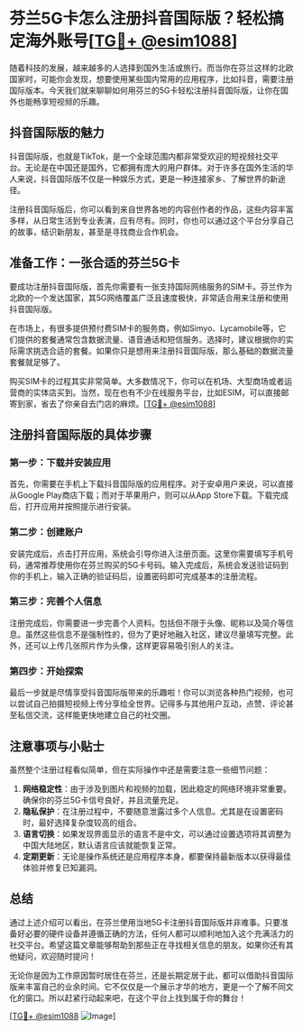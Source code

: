 # 芬兰5G卡怎么注册抖音国际版？轻松搞定海外账号[[TG💪+ @esim1088](https://t.me/s/esim1088)]

随着科技的发展，越来越多的人选择到国外生活或旅行。而当你在芬兰这样的北欧国家时，可能你会发现，想要使用某些国内常用的应用程序，比如抖音，需要注册国际版本。今天我们就来聊聊如何用芬兰的5G卡轻松注册抖音国际版，让你在国外也能畅享短视频的乐趣。

## 抖音国际版的魅力

抖音国际版，也就是TikTok，是一个全球范围内都非常受欢迎的短视频社交平台。无论是在中国还是国外，它都拥有庞大的用户群体。对于许多在国外生活的华人来说，抖音国际版不仅是一种娱乐方式，更是一种连接家乡、了解世界的新途径。

注册抖音国际版后，你可以看到来自世界各地的内容创作者的作品，这些内容丰富多样，从日常生活到专业表演，应有尽有。同时，你也可以通过这个平台分享自己的故事，结识新朋友，甚至是寻找商业合作机会。

## 准备工作：一张合适的芬兰5G卡

要成功注册抖音国际版，首先你需要有一张支持国际网络服务的SIM卡。芬兰作为北欧的一个发达国家，其5G网络覆盖广泛且速度极快，非常适合用来注册和使用抖音国际版。

在市场上，有很多提供预付费SIM卡的服务商，例如Simyo、Lycamobile等，它们提供的套餐通常包含数据流量、语音通话和短信服务。选择时，建议根据你的实际需求挑选合适的套餐。如果你只是想用来注册抖音国际版，那么基础的数据流量套餐就足够了。

购买SIM卡的过程其实非常简单。大多数情况下，你可以在机场、大型商场或者运营商的实体店买到。当然，现在也有不少在线服务平台，比如ESIM，可以直接邮寄到家，省去了你亲自去门店的麻烦。[[TG💪+ @esim1088](https://t.me/s/esim1088)]

## 注册抖音国际版的具体步骤

### 第一步：下载并安装应用

首先，你需要在手机上下载抖音国际版的应用程序。对于安卓用户来说，可以直接从Google Play商店下载；而对于苹果用户，则可以从App Store下载。下载完成后，打开应用并按照提示进行安装。

### 第二步：创建账户

安装完成后，点击打开应用，系统会引导你进入注册页面。这里你需要填写手机号码，通常推荐使用你在芬兰购买的5G卡号码。输入完成后，系统会发送验证码到你的手机上，输入正确的验证码后，设置密码即可完成基本的注册流程。

### 第三步：完善个人信息

注册完成后，你需要进一步完善个人资料。包括但不限于头像、昵称以及简介等信息。虽然这些信息不是强制性的，但为了更好地融入社区，建议尽量填写完整。此外，还可以上传几张照片作为头像，这样更容易吸引别人的关注。

### 第四步：开始探索

最后一步就是尽情享受抖音国际版带来的乐趣啦！你可以浏览各种热门视频，也可以尝试自己拍摄短视频上传分享给全世界。记得多与其他用户互动，点赞、评论甚至私信交流，这样能更快地建立自己的社交圈。

## 注意事项与小贴士

虽然整个注册过程看似简单，但在实际操作中还是需要注意一些细节问题：

1. **网络稳定性**：由于涉及到图片和视频的加载，因此稳定的网络环境非常重要。确保你的芬兰5G卡信号良好，并且流量充足。
2. **隐私保护**：在注册过程中，不要随意泄露过多个人信息。尤其是在设置密码时，最好选择复杂度较高的组合。
3. **语言切换**：如果发现界面显示的语言不是中文，可以通过设置选项将其调整为中国大陆地区，默认语言应该就能恢复正常。
4. **定期更新**：无论是操作系统还是应用程序本身，都要保持最新版本以获得最佳体验并修复已知漏洞。

## 总结

通过上述介绍可以看出，在芬兰使用当地5G卡注册抖音国际版并非难事。只要准备好必要的硬件设备并遵循正确的方法，任何人都可以顺利地加入这个充满活力的社交平台。希望这篇文章能够帮助到那些正在寻找相关信息的朋友。如果你还有其他疑问，欢迎随时提问！

无论你是因为工作原因暂时居住在芬兰，还是长期定居于此，都可以借助抖音国际版来丰富自己的业余时间。它不仅仅是一个展示才华的地方，更是一个了解不同文化的窗口。所以赶紧行动起来吧，在这个平台上找到属于你的舞台！

[[TG💪+ @esim1088](https://t.me/s/esim1088) ![Image](https://i.postimg.cc/4NQfJmqS/Snipaste-2025-05-13-00-14-12.png)]